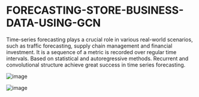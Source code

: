 # FORECASTING-STORE-BUSINESS-DATA-USING-GCN

Time-series forecasting plays a crucial role in various real-world scenarios, such as traffic forecasting, supply chain management and financial investment.
It is a sequence of a metric is recorded over regular time intervals.
Based on statistical and autoregressive methods.
Recurrent and convolutional structure achieve great success in time series forecasting.

![image](https://user-images.githubusercontent.com/39325659/132243889-3f56a6d2-fc1b-4fa3-9ada-69a49abaa469.png)

![image](https://user-images.githubusercontent.com/39325659/132243841-a8c1dcac-f374-4ebc-95ab-51107eb6b82d.png)

